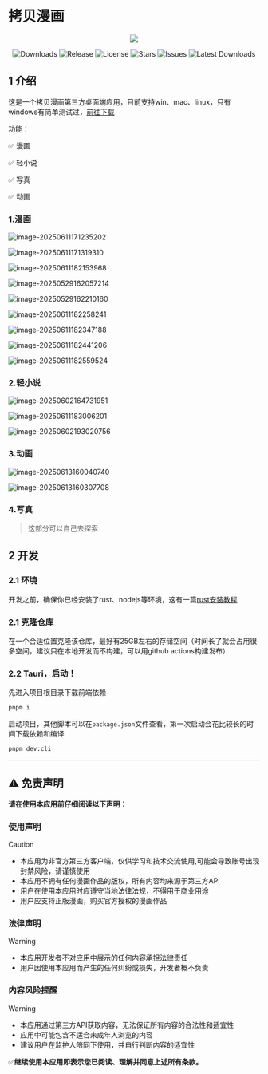 # 拷贝漫画

<p align="center">
  <img src="https://skillicons.dev/icons?i=tauri,vue,js,rust,pinia,scss,vite,pnpm"/>
</p>

<p align="center">
  <img src="https://img.shields.io/github/downloads/caolib/copymanga/total?labelColor=grey&color=blue" alt="Downloads"/>
  <img src="https://img.shields.io/github/v/release/caolib/copymanga?labelColor=grey&color=red" alt="Release"/>
  <img src="https://img.shields.io/github/license/caolib/copymanga" alt="License"/>
  <img src="https://img.shields.io/github/stars/caolib/copymanga" alt="Stars"/>
  <img src="https://img.shields.io/github/issues/caolib/copymanga?label=Issues" alt="Issues"/>
  <img src="https://img.shields.io/github/downloads/caolib/copymanga/latest/total" alt="Latest Downloads"/>
</p>


## 1 介绍

这是一个拷贝漫画第三方桌面端应用，目前支持win、mac、linux，只有windows有简单测试过，[前往下载](https://github.com/caolib/copymanga/releases)

功能：

✅ 漫画

✅ 轻小说

✅ 写真

✅ 动画

### 1.漫画

![image-20250611171235202](https://s2.loli.net/2025/06/11/3a7YcMSFtkE46VC.png)

![image-20250611171319310](https://s2.loli.net/2025/06/11/kNGwQKeCpYniDJI.png)

![image-20250611182153968](https://s2.loli.net/2025/06/11/T8jP5cmgdSziquW.png)

![image-20250529162057214](https://s2.loli.net/2025/05/29/rwYCb5BLvfHKn7X.png)

![image-20250529162210160](https://s2.loli.net/2025/05/29/aopKubEDILBzkY7.png)

![image-20250611182258241](https://s2.loli.net/2025/06/11/FeVknxADERKHybg.png)

![image-20250611182347188](https://s2.loli.net/2025/06/11/oY1IlODBPyVH7cj.png)

![image-20250611182441206](https://s2.loli.net/2025/06/11/Wc8G129xh43SzbZ.png)

![image-20250611182559524](https://s2.loli.net/2025/06/11/r3s78xnVkwjX6Mf.png)

### 2.轻小说

![image-20250602164731951](https://s2.loli.net/2025/06/02/D5jpQv89Idc4wsm.png)

![image-20250611183006201](https://s2.loli.net/2025/06/11/xbjEPk4Yt26UuBZ.png)

![image-20250602193020756](https://s2.loli.net/2025/06/02/MtHREhCqiTZK9pN.png)

### 3.动画

![image-20250613160040740](https://s2.loli.net/2025/06/13/udFeXIhRViKJblW.png)

![image-20250613160307708](https://s2.loli.net/2025/06/13/4eGRoafHv371l86.png)

### 4.写真

> 这部分可以自己去探索

## 2 开发

### 2.1 环境

开发之前，确保你已经安装了rust、nodejs等环境，这有一篇[rust安装教程](https://clb.pages.dev/2025/02/16/rust%E4%BD%BF%E7%94%A8MSVC%E6%9C%80%E5%B0%8F%E5%AE%89%E8%A3%85/)

### 2.1 克隆仓库

在一个合适位置克隆该仓库，最好有25GB左右的存储空间（时间长了就会占用很多空间，建议只在本地开发而不构建，可以用github actions构建发布）

### 2.2 Tauri，启动！

先进入项目根目录下载前端依赖

```bash
pnpm i
```

启动项目，其他脚本可以在`package.json`文件查看，第一次启动会花比较长的时间下载依赖和编译

```bash
pnpm dev:cli
```

---

## ⚠️ 免责声明

**请在使用本应用前仔细阅读以下声明：**

### 使用声明

> [!caution]
>
> - 本应用为非官方第三方客户端，仅供学习和技术交流使用,可能会导致账号出现封禁风险，请谨慎使用
> - 本应用不拥有任何漫画作品的版权，所有内容均来源于第三方API
> - 用户在使用本应用时应遵守当地法律法规，不得用于商业用途
> - 用户应支持正版漫画，购买官方授权的漫画作品

### 法律声明
> [!warning]
>
> - 本应用开发者不对应用中展示的任何内容承担法律责任
> - 用户因使用本应用而产生的任何纠纷或损失，开发者概不负责

### 内容风险提醒

> [!warning]
>
> - 本应用通过第三方API获取内容，无法保证所有内容的合法性和适宜性
> - 应用中可能包含不适合未成年人浏览的内容
> - 建议用户在监护人陪同下使用，并自行判断内容的适宜性

✅**继续使用本应用即表示您已阅读、理解并同意上述所有条款。**